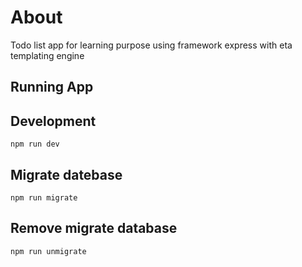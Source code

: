 # About

Todo list app for learning purpose
using framework express with eta templating engine

## Running App

## Development

`npm run dev`

## Migrate datebase

`npm run migrate`

## Remove migrate database

`npm run unmigrate`
